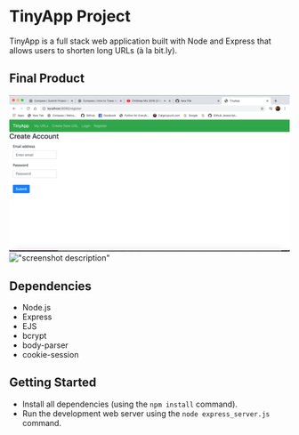 # TinyApp Project

TinyApp is a full stack web application built with Node and Express that allows users to shorten long URLs (à la bit.ly).

## Final Product

!["Screenshot of Registration Page"](https://github.com/qsaleh/tinyapp/blob/master/docs/tinyapp_register_page.png)
!["screenshot description"](#)

## Dependencies

- Node.js
- Express
- EJS
- bcrypt
- body-parser
- cookie-session

## Getting Started

- Install all dependencies (using the `npm install` command).
- Run the development web server using the `node express_server.js` command.
